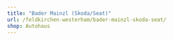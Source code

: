 ```yaml
---
title: "Bader Mainzl (Skoda/Seat)"
url: /feldkirchen-westerham/bader-mainzl-skoda-seat/
shop: Autohaus
---
```


